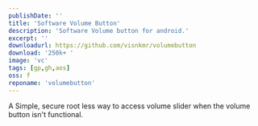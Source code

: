 ```yaml
---
publishDate: ''
title: 'Software Volume Button'
description: 'Software Volume button for android.'
excerpt: ''
downloadurl: https://github.com/visnkmr/volumebutton
download: '250k+ '
image: 'vc'
tags: [gp,gh,aos]
oss: f
reponame: 'volumebutton'
---
```


A Simple, secure root less way to access volume slider when the volume button isn't functional.
